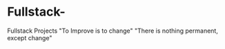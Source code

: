 # Fullstack-
Fullstack Projects
"To Improve is to change"
"There is nothing permanent, except change"

